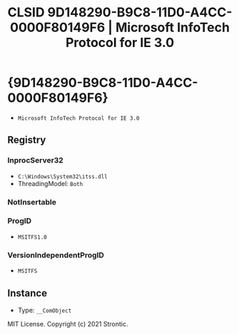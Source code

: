 ﻿---
title: "CLSID 9D148290-B9C8-11D0-A4CC-0000F80149F6 | Microsoft InfoTech Protocol for IE 3.0"
excerpt: What is COM-Object CLSID 9D148290-B9C8-11D0-A4CC-0000F80149F6?
---

# {9D148290-B9C8-11D0-A4CC-0000F80149F6}

* `Microsoft InfoTech Protocol for IE 3.0`

## Registry


### InprocServer32

* `C:\Windows\System32\itss.dll`
* ThreadingModel: `Both`

### NotInsertable


### ProgID

* `MSITFS1.0`

### VersionIndependentProgID

* `MSITFS`

## Instance

* Type: `__ComObject`

MIT License. Copyright (c) 2021 Strontic.


